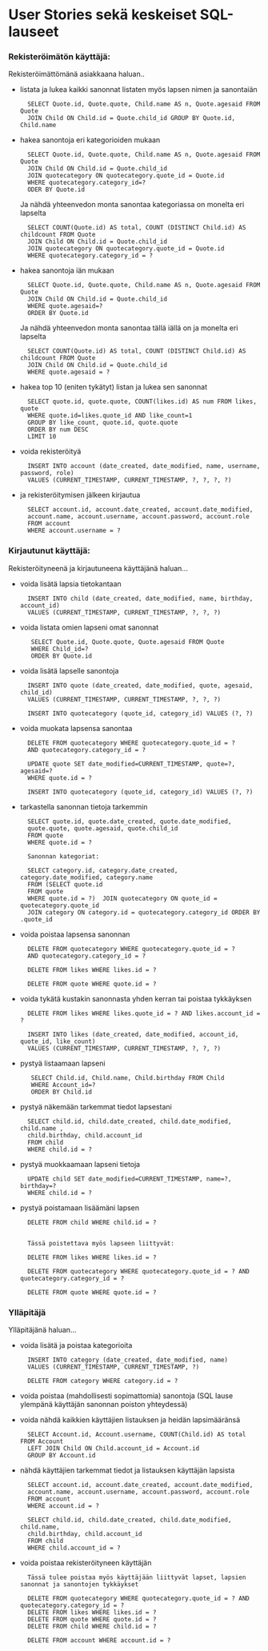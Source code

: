 # User Stories sekä keskeiset SQL-lauseet

### Rekisteröimätön käyttäjä:

Rekisteröimättömänä asiakkaana haluan..

- listata ja lukea kaikki sanonnat listaten myös lapsen nimen ja sanontaiän

        SELECT Quote.id, Quote.quote, Child.name AS n, Quote.agesaid FROM Quote 
        JOIN Child ON Child.id = Quote.child_id GROUP BY Quote.id, Child.name

- hakea sanontoja eri kategorioiden mukaan 

        SELECT Quote.id, Quote.quote, Child.name AS n, Quote.agesaid FROM Quote
        JOIN Child ON Child.id = Quote.child_id
        JOIN quotecategory ON quotecategory.quote_id = Quote.id
        WHERE quotecategory.category_id=?
        ODER BY Quote.id

    Ja nähdä yhteenvedon monta sanontaa kategoriassa on monelta eri lapselta

        SELECT COUNT(Quote.id) AS total, COUNT (DISTINCT Child.id) AS childcount FROM Quote
        JOIN Child ON Child.id = Quote.child_id
        JOIN quotecategory ON quotecategory.quote_id = Quote.id
        WHERE quotecategory.category_id = ?

- hakea sanontoja iän mukaan

        SELECT Quote.id, Quote.quote, Child.name AS n, Quote.agesaid FROM Quote
        JOIN Child ON Child.id = Quote.child_id
        WHERE quote.agesaid=?
        ORDER BY Quote.id

     Ja nähdä yhteenvedon monta sanontaa tällä iällä on ja monelta eri lapselta

        SELECT COUNT(Quote.id) AS total, COUNT (DISTINCT Child.id) AS childcount FROM Quote
        JOIN Child ON Child.id = Quote.child_id
        WHERE quote.agesaid = ?

- hakea top 10 (eniten tykätyt) listan ja lukea sen sanonnat

        SELECT quote.id, quote.quote, COUNT(likes.id) AS num FROM likes, quote
        WHERE quote.id=likes.quote_id AND like_count=1 
        GROUP BY like_count, quote.id, quote.quote
        ORDER BY num DESC
        LIMIT 10

- voida rekisteröityä 

        INSERT INTO account (date_created, date_modified, name, username, password, role) 
        VALUES (CURRENT_TIMESTAMP, CURRENT_TIMESTAMP, ?, ?, ?, ?)

- ja rekisteröitymisen jälkeen kirjautua 

        SELECT account.id, account.date_created, account.date_modified, 
        account.name, account.username, account.password, account.role 
        FROM account 
        WHERE account.username = ?
       

### Kirjautunut käyttäjä:

Rekisteröityneenä ja kirjautuneena käyttäjänä haluan...

- voida lisätä lapsia tietokantaan

        INSERT INTO child (date_created, date_modified, name, birthday, account_id) 
        VALUES (CURRENT_TIMESTAMP, CURRENT_TIMESTAMP, ?, ?, ?)

- voida listata omien lapseni omat sanonnat

         SELECT Quote.id, Quote.quote, Quote.agesaid FROM Quote
         WHERE Child_id=?
         ORDER BY Quote.id

- voida lisätä lapselle sanontoja

        INSERT INTO quote (date_created, date_modified, quote, agesaid, child_id) 
        VALUES (CURRENT_TIMESTAMP, CURRENT_TIMESTAMP, ?, ?, ?)

        INSERT INTO quotecategory (quote_id, category_id) VALUES (?, ?)

- voida muokata lapsensa sanontaa

        DELETE FROM quotecategory WHERE quotecategory.quote_id = ? 
        AND quotecategory.category_id = ?

        UPDATE quote SET date_modified=CURRENT_TIMESTAMP, quote=?, agesaid=? 
        WHERE quote.id = ?

        INSERT INTO quotecategory (quote_id, category_id) VALUES (?, ?)        

- tarkastella sanonnan tietoja tarkemmin

        SELECT quote.id, quote.date_created, quote.date_modified, 
        quote.quote, quote.agesaid, quote.child_id  
        FROM quote 
        WHERE quote.id = ?

        Sanonnan kategoriat:

        SELECT category.id, category.date_created, category.date_modified, category.name
        FROM (SELECT quote.id 
        FROM quote 
        WHERE quote.id = ?)  JOIN quotecategory ON quote_id = quotecategory.quote_id 
        JOIN category ON category.id = quotecategory.category_id ORDER BY .quote_id
	
- voida poistaa lapsensa sanonnan

        DELETE FROM quotecategory WHERE quotecategory.quote_id = ? 
        AND quotecategory.category_id = ?

        DELETE FROM likes WHERE likes.id = ?

        DELETE FROM quote WHERE quote.id = ?

- voida tykätä kustakin sanonnasta yhden kerran tai poistaa tykkäyksen

        DELETE FROM likes WHERE likes.quote_id = ? AND likes.account_id = ?

        INSERT INTO likes (date_created, date_modified, account_id, quote_id, like_count) 
        VALUES (CURRENT_TIMESTAMP, CURRENT_TIMESTAMP, ?, ?, ?)

- pystyä listaamaan lapseni

         SELECT Child.id, Child.name, Child.birthday FROM Child
         WHERE Account_id=?
         ORDER BY Child.id


- pystyä näkemään tarkemmat tiedot lapsestani

        SELECT child.id, child.date_created, child.date_modified, child.name , 
        child.birthday, child.account_id  
        FROM child 
        WHERE child.id = ?

- pystyä muokkaamaan lapseni tietoja

        UPDATE child SET date_modified=CURRENT_TIMESTAMP, name=?, birthday=? 
        WHERE child.id = ?

- pystyä poistamaan lisäämäni lapsen

        DELETE FROM child WHERE child.id = ?


        Tässä poistettava myös lapseen liittyvät:

        DELETE FROM likes WHERE likes.id = ?

        DELETE FROM quotecategory WHERE quotecategory.quote_id = ? AND quotecategory.category_id = ?

        DELETE FROM quote WHERE quote.id = ? 

### Ylläpitäjä

Ylläpitäjänä haluan...

- voida lisätä ja poistaa kategorioita

        INSERT INTO category (date_created, date_modified, name) 
        VALUES (CURRENT_TIMESTAMP, CURRENT_TIMESTAMP, ?)

        DELETE FROM category WHERE category.id = ?

- voida poistaa (mahdollisesti sopimattomia) sanontoja (SQL lause ylempänä käyttäjän sanonnan poiston yhteydessä)

- voida nähdä kaikkien käyttäjien listauksen ja heidän lapsimääränsä

        SELECT Account.id, Account.username, COUNT(Child.id) AS total FROM Account
        LEFT JOIN Child ON Child.account_id = Account.id
        GROUP BY Account.id

- nähdä käyttäjien tarkemmat tiedot ja listauksen käyttäjän lapsista

        SELECT account.id, account.date_created, account.date_modified, 
        account.name, account.username, account.password, account.role 
        FROM account 
        WHERE account.id = ?

        SELECT child.id, child.date_created, child.date_modified, child.name, 
        child.birthday, child.account_id 
        FROM child 
        WHERE child.account_id = ?

- voida poistaa rekisteröityneen käyttäjän

        Tässä tulee poistaa myös käyttäjään liittyvät lapset, lapsien sanonnat ja sanontojen tykkäykset

        DELETE FROM quotecategory WHERE quotecategory.quote_id = ? AND quotecategory.category_id = ?
        DELETE FROM likes WHERE likes.id = ?
        DELETE FROM quote WHERE quote.id = ?
        DELETE FROM child WHERE child.id = ?

        DELETE FROM account WHERE account.id = ?
